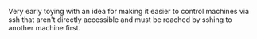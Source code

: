 Very early toying with an idea for making it easier to control machines via
ssh that aren't directly accessible and must be reached by sshing to another
machine first.
